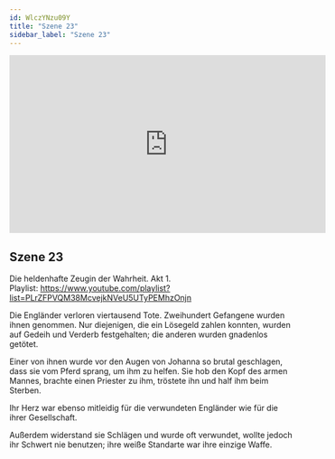 ```yaml
---
id: WlczYNzu09Y
title: "Szene 23"
sidebar_label: "Szene 23"
---
```


<div class="video-float-container">
  <iframe
    width="560"
    height="315"
    src="https://www.youtube.com/embed/WlczYNzu09Y"
    title="YouTube video player"
    frameborder="0"
    allow="accelerometer; autoplay; clipboard-write; encrypted-media; gyroscope; picture-in-picture; web-share"
    referrerpolicy="strict-origin-when-cross-origin"
    allowfullscreen
  ></iframe>
</div>

## Szene 23

Die heldenhafte Zeugin der Wahrheit. Akt 1.   
Playlist: https://www.youtube.com/playlist?list=PLrZFPVQM38McvejkNVeU5UTyPEMhzOnjn 

Die Engländer verloren viertausend Tote. Zweihundert Gefangene wurden ihnen genommen. Nur diejenigen, die ein Lösegeld zahlen konnten, wurden auf Gedeih und Verderb festgehalten; die anderen wurden gnadenlos getötet.

Einer von ihnen wurde vor den Augen von Johanna so brutal geschlagen, dass sie vom Pferd sprang, um ihm zu helfen. Sie hob den Kopf des armen Mannes, brachte einen Priester zu ihm, tröstete ihn und half ihm beim Sterben.

Ihr Herz war ebenso mitleidig für die verwundeten Engländer wie für die ihrer Gesellschaft.

Außerdem widerstand sie Schlägen und wurde oft verwundet, wollte jedoch ihr Schwert nie benutzen; ihre weiße Standarte war ihre einzige Waffe.
